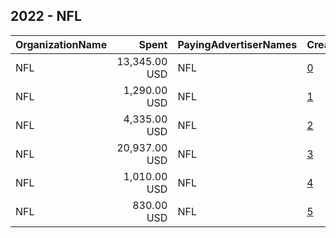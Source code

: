 ## 2022 - NFL 
|OrganizationName|Spent|PayingAdvertiserNames|CreativeUrls|Impressions|Genders|AgeBrackets|CountryCodes|BillingAddresses|CandidateBallotInformation|
|:---|---:|:---|:---|---:|:---|:---|:---|:---|:---|
|NFL|13,345.00 USD|NFL|[0](https://www.snap.com/political-ads/asset/2c2da50dd275ed0b5921229ce853c0adb08b40c3e029dbcc83393571e0e45c9e?mediaType=mp4)|1,246,762|FEMALE|18-24|united states|"121 S. 13th Street,Philadelphia,19107,US"||
|NFL|1,290.00 USD|NFL|[1](https://www.snap.com/political-ads/asset/4d45d3c6defbfa75a262acec42b246684d10e8eea0f3ce62f9f36c0199bd8c79?mediaType=mp4)|101,947|FEMALE|18-24|united states|"121 S. 13th Street,Philadelphia,19107,US"||
|NFL|4,335.00 USD|NFL|[2](https://www.snap.com/political-ads/asset/4d45d3c6defbfa75a262acec42b246684d10e8eea0f3ce62f9f36c0199bd8c79?mediaType=mp4)|348,307||18-24|united states|"121 S. 13th Street,Philadelphia,19107,US"||
|NFL|20,937.00 USD|NFL|[3](https://www.snap.com/political-ads/asset/2c2da50dd275ed0b5921229ce853c0adb08b40c3e029dbcc83393571e0e45c9e?mediaType=mp4)|2,253,155||18-24|united states|"121 S. 13th Street,Philadelphia,19107,US"||
|NFL|1,010.00 USD|NFL|[4](https://www.snap.com/political-ads/asset/546af8cffe07c7db95ba9368b0ad42895403c93445d22ca49957769b4ca9a9fe?mediaType=mp4)|104,642||18-24|united states|"121 S. 13th Street,Philadelphia,19107,US"||
|NFL|830.00 USD|NFL|[5](https://www.snap.com/political-ads/asset/546af8cffe07c7db95ba9368b0ad42895403c93445d22ca49957769b4ca9a9fe?mediaType=mp4)|66,795|FEMALE|18-24|united states|"121 S. 13th Street,Philadelphia,19107,US"||
